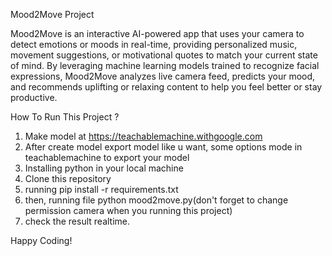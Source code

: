 Mood2Move Project


Mood2Move is an interactive AI-powered app that uses your camera to detect emotions or moods in real-time, providing personalized music, movement suggestions, or motivational quotes to match your current state of mind. By leveraging machine learning models trained to recognize facial expressions, Mood2Move analyzes live camera feed, predicts your mood, and recommends uplifting or relaxing content to help you feel better or stay productive.

How To Run This Project ?

1. Make model at https://teachablemachine.withgoogle.com
2. After create model export model like u want, some options mode in teachablemachine to export your model
3. Installing python in your local machine
4. Clone this repository
5. running pip install -r requirements.txt
6. then, running file python mood2move.py(don't forget to change permission camera when you running this project)
7. check the result realtime.

Happy Coding!

